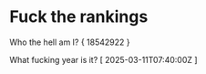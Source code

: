 # Fuck the rankings

Who the hell am I?
{ 18542922 }

What fucking year is it?
[ 2025-03-11T07:40:00Z ]
